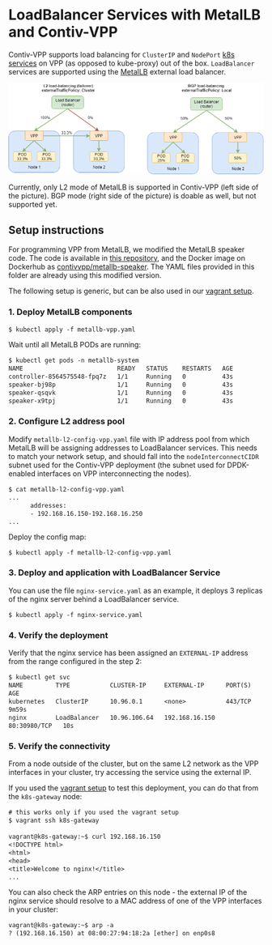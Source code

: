 # LoadBalancer Services with MetalLB and Contiv-VPP

Contiv-VPP supports load balancing for 
`ClusterIP` and `NodePort` [k8s services](https://kubernetes.io/docs/concepts/services-networking/service/)
on VPP (as opposed to kube-proxy) out of the box. `LoadBalancer` services are supported
using the [MetalLB](https://metallb.universe.tf/) external load balancer.

[![MetalLB with Contiv-VPP](../../docs/img/metallb.png)](../../docs/img/metallb.svg)

Currently, only L2 mode of MetalLB is supported in Contiv-VPP (left side of the picture). BGP
mode (right side of the picture) is doable as well, but not supported yet.

## Setup instructions
For programming VPP from MetalLB, we modified the MetalLB speaker code. The code
is available in [this repository](https://github.com/ccnf/metallb), and the Docker image on Dockerhub as 
[contivvpp/metallb-speaker](https://hub.docker.com/r/contivvpp/metallb-speaker/). 
The YAML files provided in this folder are already using this modified version.

The following setup is generic, but can be also used in our [vagrant setup](../../vagrant/README.md).


### 1. Deploy MetalLB components
```
$ kubectl apply -f metallb-vpp.yaml
```

Wait until all MetalLB PODs are running:
```
$ kubectl get pods -n metallb-system       
NAME                          READY   STATUS    RESTARTS   AGE
controller-8564575548-fpq7z   1/1     Running   0          43s
speaker-bj98p                 1/1     Running   0          43s
speaker-qsqvk                 1/1     Running   0          43s
speaker-x9tpj                 1/1     Running   0          43s
```

### 2. Configure L2 address pool
Modify `metallb-l2-config-vpp.yaml` file with IP address pool from which MetalLB will be
assigning addresses to LoadBalancer services. This needs to match your network setup,
and should fall into the `nodeInterconnectCIDR` subnet used for the Contiv-VPP deployment
(the subnet used for DPDK-enabled interfaces on VPP interconnecting the nodes).

```
$ cat metallb-l2-config-vpp.yaml
...
      addresses:
      - 192.168.16.150-192.168.16.250
...
```

Deploy the config map:
```
$ kubectl apply -f metallb-l2-config-vpp.yaml
```

### 3. Deploy and application with LoadBalancer Service
You can use the file `nginx-service.yaml` as an example, it deploys
3 replicas of the nginx server behind a LoadBalancer service.
```
$ kubectl apply -f nginx-service.yaml
```

### 4. Verify the deployment
Verify that the nginx service has been assigned an `EXTERNAL-IP` address
from the range configured in the step 2:
```
$ kubectl get svc  
NAME         TYPE           CLUSTER-IP     EXTERNAL-IP      PORT(S)        AGE
kubernetes   ClusterIP      10.96.0.1      <none>           443/TCP        9m59s
nginx        LoadBalancer   10.96.106.64   192.168.16.150   80:30980/TCP   10s
```

### 5. Verify the connectivity
From a node outside of the cluster, but on the same L2 network as the VPP
interfaces in your cluster, try accessing the service using the external IP.

If you used the [vagrant setup](../../vagrant/README.md) to test this deployment,
you can do that from the `k8s-gateway` node:

```
# this works only if you used the vagrant setup
$ vagrant ssh k8s-gateway

vagrant@k8s-gateway:~$ curl 192.168.16.150
<!DOCTYPE html>
<html>
<head>
<title>Welcome to nginx!</title>
...
```

You can also check the ARP entries on this node - the external IP of the nginx service 
should resolve to a MAC address of one of the VPP interfaces in your cluster:
```
vagrant@k8s-gateway:~$ arp -a
? (192.168.16.150) at 08:00:27:94:18:2a [ether] on enp0s8
```
